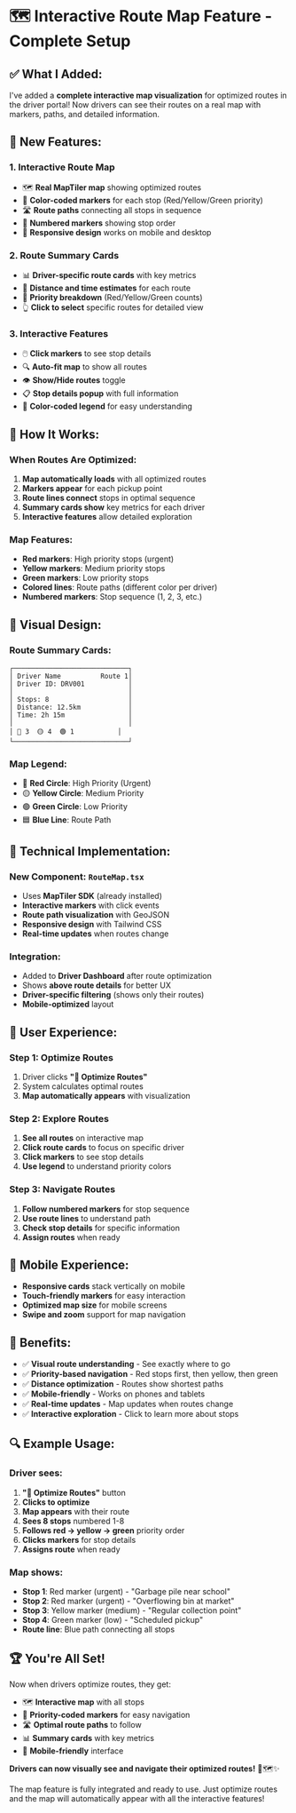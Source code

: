 # 🗺️ **Interactive Route Map Feature - Complete Setup**

## ✅ **What I Added:**

I've added a **complete interactive map visualization** for optimized routes in the driver portal! Now drivers can see their routes on a real map with markers, paths, and detailed information.

## 🎯 **New Features:**

### **1. Interactive Route Map**
- 🗺️ **Real MapTiler map** showing optimized routes
- 📍 **Color-coded markers** for each stop (Red/Yellow/Green priority)
- 🛣️ **Route paths** connecting all stops in sequence
- 🔢 **Numbered markers** showing stop order
- 📱 **Responsive design** works on mobile and desktop

### **2. Route Summary Cards**
- 📊 **Driver-specific route cards** with key metrics
- 📏 **Distance and time estimates** for each route
- 🎯 **Priority breakdown** (Red/Yellow/Green counts)
- 👆 **Click to select** specific routes for detailed view

### **3. Interactive Features**
- 🖱️ **Click markers** to see stop details
- 🔍 **Auto-fit map** to show all routes
- 👁️ **Show/Hide routes** toggle
- 📋 **Stop details popup** with full information
- 🎨 **Color-coded legend** for easy understanding

## 🚀 **How It Works:**

### **When Routes Are Optimized:**
1. **Map automatically loads** with all optimized routes
2. **Markers appear** for each pickup point
3. **Route lines connect** stops in optimal sequence
4. **Summary cards show** key metrics for each driver
5. **Interactive features** allow detailed exploration

### **Map Features:**
- **Red markers**: High priority stops (urgent)
- **Yellow markers**: Medium priority stops
- **Green markers**: Low priority stops
- **Colored lines**: Route paths (different color per driver)
- **Numbered markers**: Stop sequence (1, 2, 3, etc.)

## 🎨 **Visual Design:**

### **Route Summary Cards:**
```
┌─────────────────────────────┐
│ Driver Name          Route 1│
│ Driver ID: DRV001           │
│                             │
│ Stops: 8                    │
│ Distance: 12.5km            │
│ Time: 2h 15m                │
│                             │
│ 🔴 3  🟡 4  🟢 1           │
└─────────────────────────────┘
```

### **Map Legend:**
- 🔴 **Red Circle**: High Priority (Urgent)
- 🟡 **Yellow Circle**: Medium Priority
- 🟢 **Green Circle**: Low Priority
- 🟦 **Blue Line**: Route Path

## 🔧 **Technical Implementation:**

### **New Component: `RouteMap.tsx`**
- Uses **MapTiler SDK** (already installed)
- **Interactive markers** with click events
- **Route path visualization** with GeoJSON
- **Responsive design** with Tailwind CSS
- **Real-time updates** when routes change

### **Integration:**
- Added to **Driver Dashboard** after route optimization
- Shows **above route details** for better UX
- **Driver-specific filtering** (shows only their routes)
- **Mobile-optimized** layout

## 🎯 **User Experience:**

### **Step 1: Optimize Routes**
1. Driver clicks **"🚛 Optimize Routes"**
2. System calculates optimal routes
3. **Map automatically appears** with visualization

### **Step 2: Explore Routes**
1. **See all routes** on interactive map
2. **Click route cards** to focus on specific driver
3. **Click markers** to see stop details
4. **Use legend** to understand priority colors

### **Step 3: Navigate Routes**
1. **Follow numbered markers** for stop sequence
2. **Use route lines** to understand path
3. **Check stop details** for specific information
4. **Assign routes** when ready

## 📱 **Mobile Experience:**

- **Responsive cards** stack vertically on mobile
- **Touch-friendly markers** for easy interaction
- **Optimized map size** for mobile screens
- **Swipe and zoom** support for map navigation

## 🎉 **Benefits:**

- ✅ **Visual route understanding** - See exactly where to go
- ✅ **Priority-based navigation** - Red stops first, then yellow, then green
- ✅ **Distance optimization** - Routes show shortest paths
- ✅ **Mobile-friendly** - Works on phones and tablets
- ✅ **Real-time updates** - Map updates when routes change
- ✅ **Interactive exploration** - Click to learn more about stops

## 🔍 **Example Usage:**

### **Driver sees:**
1. **"🚛 Optimize Routes"** button
2. **Clicks to optimize**
3. **Map appears** with their route
4. **Sees 8 stops** numbered 1-8
5. **Follows red → yellow → green** priority order
6. **Clicks markers** for stop details
7. **Assigns route** when ready

### **Map shows:**
- **Stop 1**: Red marker (urgent) - "Garbage pile near school"
- **Stop 2**: Red marker (urgent) - "Overflowing bin at market"
- **Stop 3**: Yellow marker (medium) - "Regular collection point"
- **Stop 4**: Green marker (low) - "Scheduled pickup"
- **Route line**: Blue path connecting all stops

## 🏆 **You're All Set!**

Now when drivers optimize routes, they get:
- 🗺️ **Interactive map** with all stops
- 📍 **Priority-coded markers** for easy navigation
- 🛣️ **Optimal route paths** to follow
- 📊 **Summary cards** with key metrics
- 📱 **Mobile-friendly** interface

**Drivers can now visually see and navigate their optimized routes!** 🚛🗺️✨

The map feature is fully integrated and ready to use. Just optimize routes and the map will automatically appear with all the interactive features!


